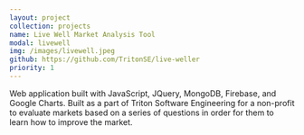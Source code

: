 ```yaml
---
layout: project
collection: projects
name: Live Well Market Analysis Tool
modal: livewell
img: /images/livewell.jpeg
github: https://github.com/TritonSE/live-weller
priority: 1
---
```


Web application built with JavaScript, JQuery, MongoDB, Firebase, and 
Google Charts. Built as a part of Triton Software Engineering for a non-profit 
to evaluate markets based on a series of questions in order for them to learn 
how to improve the market.